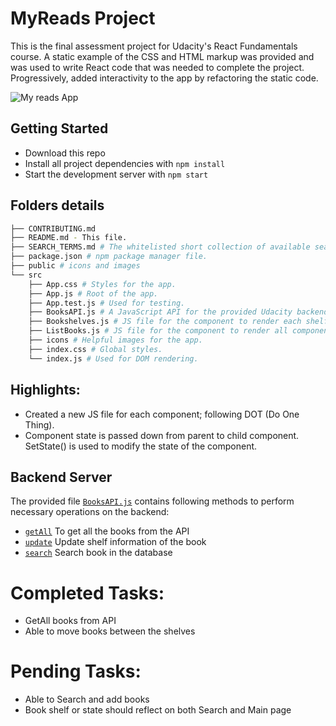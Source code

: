 # MyReads Project

This is the final assessment project for Udacity's React Fundamentals course. A static example of the CSS and HTML markup was provided and was used to write React code that was needed to complete the project. Progressively, added interactivity to the app by refactoring the static code.

![My reads App](https://github.com/nidhigaday/My-Reads/blob/master/public/Smal%20app%20gif.gif)


## Getting Started

* Download this repo
* Install all project dependencies with `npm install`
* Start the development server with `npm start`

## Folders details
```bash
├── CONTRIBUTING.md
├── README.md - This file.
├── SEARCH_TERMS.md # The whitelisted short collection of available search terms.
├── package.json # npm package manager file.
├── public # icons and images
└── src
    ├── App.css # Styles for the app.
    ├── App.js # Root of the app.
    ├── App.test.js # Used for testing.
    ├── BooksAPI.js # A JavaScript API for the provided Udacity backend.
    ├── Bookshelves.js # JS file for the component to render each shelf items.
    ├── ListBooks.js # JS file for the component to render all components on the page.
    ├── icons # Helpful images for the app.
    ├── index.css # Global styles.
    └── index.js # Used for DOM rendering.
```
## Highlights:

* Created a new JS file for each component; following DOT (Do One Thing).
* Component state is passed down from parent to child component. SetState() is used to modify the state of the component.

## Backend Server

The provided file [`BooksAPI.js`](src/BooksAPI.js) contains following methods to perform necessary operations on the backend:

* [`getAll`](#getall) To get all the books from the API
* [`update`](#update) Update shelf information of the book
* [`search`](#search) Search book in the database

# Completed Tasks:

* GetAll books from API
* Able to move books between the shelves

# Pending Tasks:

* Able to Search and add books
* Book shelf or state should reflect on both Search and Main page
